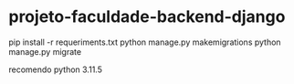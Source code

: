 # projeto-faculdade-backend-django

pip install -r requeriments.txt
python manage.py makemigrations
python manage.py migrate

recomendo python 3.11.5

